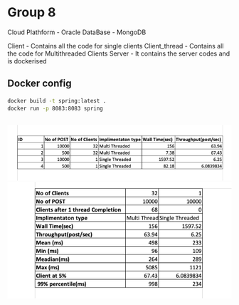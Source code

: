 # Group 8

Cloud Plathform - Oracle 
DataBase - MongoDB




Client - Contains all the code for single clients
Client_thread - Contains all the code for Multithreaded Clients
Server - It contains the server codes and is dockerised
## Docker config 
```bash
docker build -t spring:latest .  
docker run -p 8083:8083 spring            
```
##

![Analysis](/screenshots/total.png?raw=true)
![Analysis](/screenshots/vs.png?raw=true)
